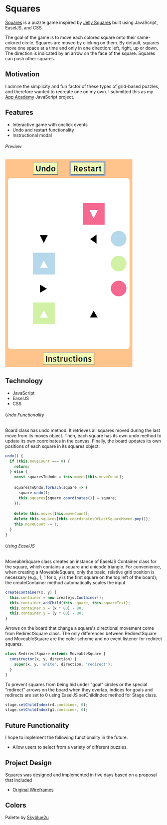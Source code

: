 # Squares

[Squares][live] is a puzzle game inspired by [Jelly Squares](https://www.facebook.com/pg/JellySquares/photos/) built using JavaScript, EaselJS, and CSS.

The goal of the game is to move each colored square onto their same-colored circle. Squares are moved by clicking on them. By default, squares move one space at a time and only in one direction: left, right, up or down. The direction is indicated by an arrow on the face of the square. Squares can push other squares.

[live]: https://isaialvarado.github.io/squares/squares.html
## Motivation

I admire the simplicity and fun factor of these types of grid-based puzzles, and therefore wanted to recreate one on my own. I submitted this as my [App Academy](https://www.appacademy.io/) JavaScript project.

## Features

- Interactive game with onclick events
- Undo and restart functionality
- Instructional modal

###### Preview

![Squares Preview][squares_preview]

[squares_preview]: ./docs/images/squares_preview.png "Search Results"
## Technology

- JavaScript
- EaselJS
- CSS

###### Undo Functionality

Board class has undo method. It retrieves all squares moved during the last move from its moves object. Then, each square has its own undo method to update its own coordinates in the canvas. Finally, the board updates its own positions of each square in its squares object.

```JavaScript
undo() {
  if (this.moveCount === 0) {
    return;
  } else {
    const squaresToUndo = this.moves[this.moveCount];

    squaresToUndo.forEach(square => {
      square.undo();
      this.squares[square.coordinates()] = square;
    });

    delete this.moves[this.moveCount];
    delete this.squares[this.coordinatesOfLastSquareMoved.pop()];
    this.moveCount -= 1;
  }
}
```
###### Using EaselJS

MoveableSquare class creates an instance of EaselJS Container class for the square, which contains a square and unicode triangle. For convenience, when creating a MoveableSquare, only the basic, relative grid position is necessary (e.g., 1, 1 for x, y is the first square on the top left of the board); the createContainer method automatically scales the input.

```JavaScript
createContainer(x, y) {
  this.container = new createjs.Container();
  this.container.addChild(this.square, this.squareText);
  this.container.x = (x * 80) - 80;
  this.container.y = (y * 80) - 80;
}
```
Arrows on the board that change a square's directional movement come from RedirectSquare class. The only differences between RedirectSquare and MoveableSquare are the color scheme and no event listener for redirect squares.

```JavaScript
class RedirectSquare extends MoveableSquare {
  constructor(x, y, direction) {
    super(x, y, 'white', direction, 'redirect');
  }
}
```

To prevent squares from being hid under "goal" circles or the special "redirect" arrows on the board when they overlap, indices for goals and redirects are set to 0 using EaselJS setChildIndex method for Stage class.

```JavaScript
stage.setChildIndex(r4.container, 0);
stage.setChildIndex(g1.container, 0);
```

## Future Functionality

I hope to implement the following functionality in the future.

- Allow users to select from a variety of different puzzles.

## Project Design

Squares was designed and implemented in five days based on a proposal that included

* [Original Wireframes][wireframes]

[wireframes]: ./docs/wireframes

## Colors

Palette by [Skyblue2u](http://www.colourlovers.com/palette/373610/mellon_ball_surprise)

